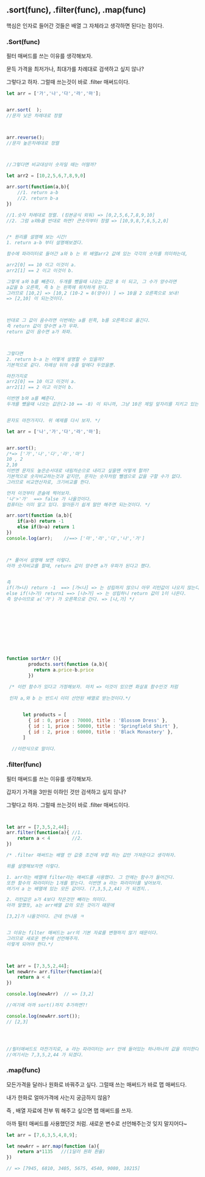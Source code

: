 



## .sort(func),   .filter(func),   .map(func)

핵심은 인자로 들어간 것들은 배열 그 자체라고 생각하면 된다는 점이다.

 





### .Sort(func)

필터 매써드를 쓰는 이유를 생각해보자. 

문득 가격을 최저가나, 최대가를 차례대로 검색하고 싶지 않나?

그렇다고 하자. 그럴때 쓰는것이 바로 .filter 매써드이다.

```js
let arr = ['가','나','다','라','마'];


arr.sort(  ); 
//문자 낮은 차례대로 정렬



arr.reverse();
//문자 높은차례대로 정렬



//그렇다면 비교대상이 숫자일 때는 어떨까?

let arr2 = [10,2,5,6,7,8,9,0]

arr.sort(function(a,b){
    //1. return a-b
    //2. return b-a
})

//1.숫자 차례대로 정렬. (킹본공식 외워) => [0,2,5,6,7,8,9,10]
//2. 그럼 a와b를 반대로 하면? 큰숫자부터 정렬 => [10,9,8,7,6,5,2,0]


/* 원리를 설명해 보는 시간!
1. return a-b 부터 설명해보겠다.

함수에 파라미터로 들어간 a와 b 는 위 배열arr2 값에 있는 각각의 숫자를 의미하는데, 

arr2[0] == 10 이고 이것이 a.
arr2[1] == 2 이고 이것이 b.

그렇게 a와 b를 빼준다. 두개를 뺐을때 나오는 값은 8 이 되고, 그 수가 양수라면
a값을 b 오른쪽, 즉 b 는 왼쪽에 위치하게 된다.
그러므로 [10,2] => [10,2 (10-2 = 8(양수)) ] => 10을 2 오른쪽으로 보내!  
=> [2,10] 이 되는것이다.



반대로 그 값이 음수라면 이번에는 a를 왼쪽, b를 오른쪽으로 옮긴다.
즉 return 값이 양수면 a가 우파.
return 값이 음수면 a가 좌파.



그렇다면
2. return b-a 는 어떻게 설명할 수 있을까?
기본적으로 같다. 차례상 뒤의 수를 앞에다 두었을뿐.

마찬가지로
arr2[0] == 10 이고 이것이 a.
arr2[1] == 2 이고 이것이 b.

이번엔 b와 a를 빼준다. 
두개를 뺐을때 나오는 값은(2-10 == -8) 이 되니까, 그냥 10은 제일 앞자리를 지키고 있는것이다. 


문자도 마찬가지다. 위 예제를 다시 보자. */

let arr = ['나','가','다','라','마'];


arr.sort(); 
/*=> ['가','나','다','라','마']
10 , 2
2,10
이번엔 문자도 높은순서대로 내림차순으로 내리고 싶을땐 어떻게 할까?
기본적으로 숫자비교하는것과 같지만, 문자는 숫자처럼 뺄셈으로 값을 구할 수가 없다.
그러므로 비교연산자로, 크기비교를 한다.

먼저 이것부터 콘솔에 찍어보자.
'나'>'가'  ==> false 가 나올것이다.
컴퓨터는 이미 알고 있다. 알아듣기 쉽게 말만 해주면 되는것이다. */

arr.sort(function (a,b){
    if(a>b) return -1
    else if(b>a) return 1
})
console.log(arr);    //==> ['마','라','다','나','가']



/* 풀어서 설명해 보면 이렇다.
아까 숫자비교를 할때, return 값이 양수면 a가 우파가 된다고 했다.


즉 
if(가>나) return -1  ==> [가<나] => 는 성립하지 않으니 아무 리턴값이 나오지 않는다.
else if(나>가) return1 ==> [나>가] => 는 성립하니 return 값이 1이 나온다.
즉 양수이므로 a('가') 가 오른쪽으로 간다. => [나,가] */










function sortArr (){
        products.sort(function (a,b){
          return a.price-b.price  
        })
    
 /* 이런 함수가 있다고 가정해보자. 마치 => 이것이 있으면 화살표 함수인것 처럼
 
 인자 a,와 b 는 반드시 이미 선언된 배열로 받는것이다.*/


      let products = [
        { id : 0, price : 70000, title : 'Blossom Dress' },
        { id : 1, price : 50000, title : 'Springfield Shirt' },
        { id : 2, price : 60000, title : 'Black Monastery' },
      ]
      
  //이런식으로 말이다.


```





### .filter(func)

필터 매써드를 쓰는 이유를 생각해보자. 

갑자기 가격을 3만원 이하인 것만 검색하고 싶지 않나?

그렇다고 하자. 그럴때 쓰는것이 바로 .filter 매써드이다.

```js


let arr = [7,3,5,2,44];
arr.filter(function(a){ //1.
    return a < 4        //2.
})

/* .filter 매써드는 배열 안 값중 조건에 부합 하는 값만 가져온다고 생각하자.

위를 설명해보자면 이렇다.

1. arr라는 배열에 filter라는 매써드를 사용했다. 그 안에는 함수가 들어간다.
또한 함수의 파라미터는 1개를 받는다. 이번엔 a 라는 파라미터를 넣어보자.
여기서 a 는 배열에 있는 모든 값이다. (7,3,5,2,44) 가 되겠지..

2. 리턴값은 a가 4보다 작은것만 빼라는 의미다. 
아까 말했듯, a는 arr배열 값의 모든 것이기 때문에

[3,2]가 나올것이다. 근데 안나옴 ㅋ 


그 이유는 filter 매써드는 arr의 기본 자료를 변형하지 않기 때문이다.
그러므로 새로운 변수에 선언해주자.
이렇게 되어야 한다.*/



let arr = [7,3,5,2,44];
let newArr= arr.filter(function(a){
    return a < 4
})

console.log(newArr)  // => [3,2]

//여기에 아까 sort()까지 추가하면?!

console.log(newArr.sort()); 
// [2,3]




//필터매써드도 마찬가지로, a 라는 파라미터는 arr 안에 들어있는 하나하나의 값을 의미한다.
//여기서는 7,3,5,2,44 가 되겠다.

```







### .map(func)

모든가격을 달러나 원화로 바꿔주고 싶다. 그럴때 쓰는 매써드가 바로 맵 매써드다.

내가 한화로 얼마가격에 사는지 궁금하지 않음? 



즉 , 배열 자료에 전부 뭐 해주고 싶으면 맵 매써드를 쓰자.

아까 필터 매써드를 사용했던것 처럼. 새로운 변수로 선언해주는것 잊지 말지어다~

```js
let arr = [7,6,3,5,4,8,9];

let newArr = arr.map(function (a){
    return a*1135   //(1달러 원화 환율)
})

// => [7945, 6810, 3405, 5675, 4540, 9080, 10215]


```

